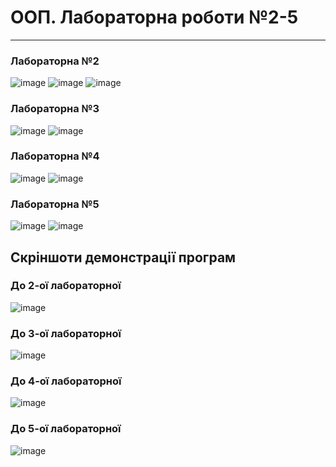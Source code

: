 # ООП. Лабораторна роботи №2-5
-----

<h3>Лабораторна №2</h3>

![image](https://user-images.githubusercontent.com/105464154/223957055-34d9ce96-fe26-4aac-b2e2-6e112fdedf0d.png)
![image](https://user-images.githubusercontent.com/105464154/223887399-8c6fe3db-efbd-4fb8-b1bf-c46628569d2f.png)
![image](https://user-images.githubusercontent.com/105464154/223887419-bc1e0c2e-d025-4906-8afd-fef55dea6139.png)

<h3>Лабораторна №3</h3>

![image](https://user-images.githubusercontent.com/105464154/223957230-471a1c58-ae47-4860-8f50-bc6e8a6e12cd.png)
![image](https://user-images.githubusercontent.com/105464154/223981193-1ecb595b-efc6-4f46-b7ff-11499f7bd21f.png)

<h3>Лабораторна №4</h3>

![image](https://user-images.githubusercontent.com/105464154/224017842-53e4f595-b59e-419d-81a4-0fa188f98a71.png)
![image](https://user-images.githubusercontent.com/105464154/224017982-c83adbbf-2494-4cc6-97fe-b4ef888df98d.png)

<h3>Лабораторна №5</h3>

![image](https://user-images.githubusercontent.com/105464154/225386640-465e5e03-3e1b-4d7a-8112-0546f9ab8e6c.png)
![image](https://user-images.githubusercontent.com/105464154/225387166-cb10959e-6bc3-465a-bf87-b34a6a1c23ce.png)


<h2>Скріншоти демонстрації програм</h3>

<h3>До 2-ої лабораторної</h3>

![image](https://user-images.githubusercontent.com/105464154/223888484-3331f2dc-0a53-4d4d-88c4-7a32c15549d7.png)

<h3>До 3-ої лабораторної</h3>

![image](https://user-images.githubusercontent.com/105464154/223962990-2f57ded1-5e13-4d98-9b7e-fad8cb3a1171.png)

<h3>До 4-ої лабораторної</h3>

![image](https://user-images.githubusercontent.com/105464154/224017671-0b805fe0-61e4-480f-9b58-aceb216a6d9b.png)

<h3>До 5-ої лабораторної</h3>

![image](https://user-images.githubusercontent.com/105464154/225404417-e1b8a000-afa6-4525-94cb-3410536279a1.png)
